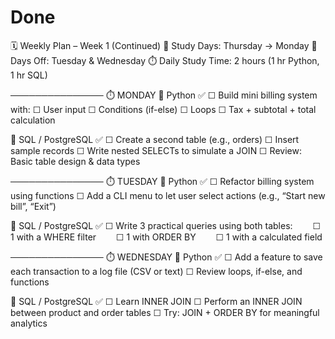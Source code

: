 # Done

🗓️ Weekly Plan – Week 1 (Continued)
📆 Study Days: Thursday → Monday
🛑 Days Off: Tuesday & Wednesday
⏱️ Daily Study Time: 2 hours (1 hr Python, 1 hr SQL)

───────────────
⏱️ MONDAY
  🔹 Python ✅
    ☐ Build mini billing system with:
    ☐ User input
    ☐ Conditions (if-else)
    ☐ Loops
    ☐ Tax + subtotal + total calculation
  
  🔹 SQL / PostgreSQL ✅
    ☐ Create a second table (e.g., orders)
    ☐ Insert sample records
    ☐ Write nested SELECTs to simulate a JOIN
    ☐ Review: Basic table design & data types

───────────────
⏱️ TUESDAY
  🔹 Python ✅
    ☐ Refactor billing system using functions
    ☐ Add a CLI menu to let user select actions (e.g., “Start new bill”, “Exit”)

  🔹 SQL / PostgreSQL ✅
    ☐ Write 3 practical queries using both tables:
    ☐ 1 with a WHERE filter
    ☐ 1 with ORDER BY
    ☐ 1 with a calculated field

───────────────
⏱️ WEDNESDAY
  🔹 Python ✅
    ☐ Add a feature to save each transaction to a log file (CSV or text)
    ☐ Review loops, if-else, and functions
  
  🔹 SQL / PostgreSQL ✅
    ☐ Learn INNER JOIN
    ☐ Perform an INNER JOIN between product and order tables
    ☐ Try: JOIN + ORDER BY for meaningful analytics


